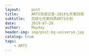 ```yaml
---
layout:     post
title:      ARTS完成记录-2019七月第四周
subtitle:   完成七月第四周ARTS计划
date:       2019-07-28
author:     Mayday
header-img: img/post-bg-universe.jpg
catalog: true
tags:
    - ARTS
---
```

